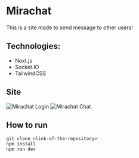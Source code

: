 # Mirachat

This is a site made to send message to other users!

## Technologies:

- Next.js
- Socket.IO
- TailwindCSS

## Site

![Mirachat Login](https://github.com/CarlosERM/mirachat/assets/74724103/8eca5637-2d5c-44a9-9cff-8055e6da89d5)
![Mirachat Chat](https://github.com/CarlosERM/mirachat/assets/74724103/ce8f2da9-2e41-49c3-8f63-2c71bc71f711)

## How to run

```console
git clone <link-of-the-repository>
npm install
npm run dev
```
